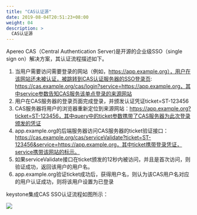 ```yaml
---
title: "CAS认证源"
date: 2019-08-04T20:51:23+08:00
weight: 04
description: >
  CAS认证源
---
```


Apereo CAS（Central Authentication Server)是开源的企业级SSO（single sign on）解决方案，其认证流程描述如下。

1. 当用户需要访问需要登录的网站（例如，https://app.example.org），用户在该网站还未被认证，被跳转到CAS认证服务器的SSO登录页: https://cas.example.org/cas/login?service=https://app.example.org，其中service参数告知CAS服务该单点登录的来源网站
2. 用户在CAS服务器的登录页面完成登录，并颁发认证凭证ticket=ST-123456
3. CAS服务器将用户的浏览器重新定位到来源网站：https://app.example.org?ticket=ST-123456，其中query中的ticket参数携带了CAS服务器为此次登录颁发的凭证
4. app.example.org的后端服务器访问CAS服务器的ticket验证接口：https://cas.example.org/cas/serviceValidate?ticket=ST-123456&service=https://app.example.org，其中ticket携带登录凭证，service携带该网站的标示。
5. 如果serviceValidate接口在ticket颁发的12秒内被访问，并且是首次访问，则验证成功，返回该用户的用户名。
6. app.example.org验证ticket成功后，获得用户名，则认为该CAS用户名对应的用户认证成功，则将该用户设置为已登录

keystone集成CAS SSO认证流程如图所示：

<img src="../keystone_cas.png">
